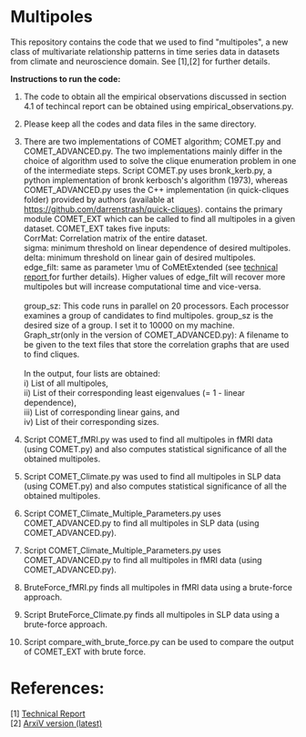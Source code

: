 # Multipoles
This repository contains the code that we used to find "multipoles", a new class of multivariate relationship patterns in time series data in datasets from climate and neuroscience domain. See [1],[2] for further details. 

<b>Instructions to run the code:</b>

1) The code to obtain all the empirical observations discussed in section 4.1 of techincal report can be obtained using empirical_observations.py.


2) Please keep all the codes and data files in the same directory.
3) There are two implementations of COMET algorithm; COMET.py and COMET_ADVANCED.py. The two implementations mainly differ in the choice of algorithm used to solve the clique enumeration problem in one of the intermediate steps. Script COMET.py uses bronk_kerb.py, a python implementation of bronk kerbosch's algorithm (1973), whereas COMET_ADVANCED.py uses the C++ implementation (in quick-cliques folder) provided by authors (available at https://github.com/darrenstrash/quick-cliques).   contains the primary module COMET_EXT which can be called to find all multipoles in a given dataset. COMET_EXT takes five inputs:<br>
	CorrMat: Correlation matrix of the entire dataset. <br>
	sigma: minimum threshold on linear dependence of desired multipoles. <br>
	delta: minimum threshold on linear gain of desired multipoles.<br> 
	edge_filt: same as parameter \mu of CoMEtExtended (see <a href = "https://www.researchgate.net/publication/323129038_Mining_Novel_Multivariate_Relationships_in_Time_Series_Data_Applications_to_Climate_and_Neuroscience"> technical report </a> for further details). Higher values of edge_filt will recover more multipoles but will increase computational time and vice-versa.<br>   
	group_sz: This code runs in parallel on 20 processors. Each processor examines a group of candidates to find multipoles. group_sz is the desired size of a group. I set it to 10000 on my machine.<br>
  Graph_str(only in the version of COMET_ADVANCED.py): A filename to be given to the text files that store the correlation graphs that are used to find cliques.<br>  
  In the output, four lists are obtained:<br> i) List of all multipoles,<br> ii) List of their corresponding least eigenvalues (= 1 - linear dependence),<br> iii) List of corresponding linear gains, and<br> iv) List of their corresponding sizes.<br> 

4) Script COMET_fMRI.py was used to find all multipoles in fMRI data (using COMET.py) and also computes statistical significance of all the obtained multipoles.<br> 
5) Script COMET_Climate.py was used to find all multipoles in SLP data (using COMET.py) and also computes statistical significance of all the obtained multipoles.<br>
6) Script COMET_Climate_Multiple_Parameters.py uses COMET_ADVANCED.py to find all multipoles in SLP data (using COMET_ADVANCED.py).<br>
7) Script COMET_Climate_Multiple_Parameters.py uses COMET_ADVANCED.py to find all multipoles in fMRI data (using COMET_ADVANCED.py).<br>
8) BruteForce_fMRI.py finds all multipoles in fMRI data using a brute-force approach.<br> 
9) Script BruteForce_Climate.py finds all multipoles in SLP data using a brute-force approach.<br> 
10) Script compare_with_brute_force.py can be used to compare the output of COMET_EXT with brute force.<br>

# References: 
[1] <a href = "https://www.researchgate.net/publication/323129038_Mining_Novel_Multivariate_Relationships_in_Time_Series_Data_Applications_to_Climate_and_Neuroscience"> Technical Report </a> <br>
[2] <a href = "https://arxiv.org/abs/1810.02950"> ArxiV version (latest) </a>
